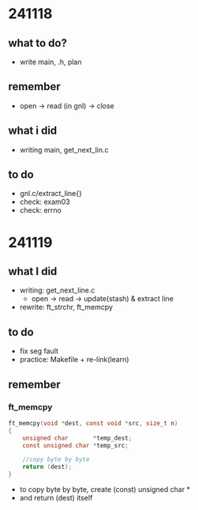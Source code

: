 # 241118
## what to do?
- write main, .h, plan

## remember
- open -> read (in gnl) -> close

## what i did
- writing main, get_next_lin.c

## to do
- gnl.c/extract_line{}
- check: exam03 
- check: errno

# 241119
## what I did
- writing: get_next_line.c
	- open -> read -> update(stash) & extract line
- rewrite: ft_strchr, ft_memcpy 

## to do
- fix seg fault
- practice: Makefile + re-link(learn)

## remember
### ft_memcpy
```c
ft_memcpy(void *dest, const void *src, size_t n)
{
	unsigned char 		*temp_dest;
	const unsigned char	*temp_src;

	//copy byte by byte
	return (dest);
}
```
- to copy byte by byte, create (const) unsigned char *
- and return (dest) itself